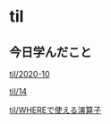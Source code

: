 # til

## 今日学んだこと

[til/2020\-10](https://github.com/tokiohamamatsu/til/blob/master/tir/2020-10.md#14)

[til/14](https://github.com/tokiohamamatsu/til/blob/master/%E6%B4%BB%E5%8B%95%E8%A8%98%E9%8C%B2/10/14.md)

[til/WHEREで使える演算子](https://github.com/tokiohamamatsu/til/blob/master/SQL/WHERE%E3%81%A7%E4%BD%BF%E3%81%88%E3%82%8B%E6%BC%94%E7%AE%97%E5%AD%90.md)
